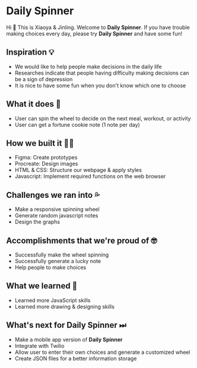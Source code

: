 # Daily Spinner
Hi 👋 This is Xiaoya & Jinling. Welcome to **Daily Spinner**. If you have trouble making choices every day, please try **Daily Spinner** and have some fun!

## Inspiration 💡
- We would like to help people make decisions in the daily life
- Researches indicate that people having difficulty making decisions can be a sign of depression
- It is nice to have some fun when you don't know which one to choose

## What it does 🧩
- User can spin the wheel to decide on the next meal, workout, or activity
- User can get a fortune cookie note (1 note per day)

## How we built it 👩‍💻
- Figma: Create prototypes
- Procreate: Design images
- HTML & CSS: Structure our webpage & apply styles
- Javascript: Implement required functions on the web browser

## Challenges we ran into 💦
- Make a responsive spinning wheel
- Generate random javascript notes
- Design the graphs

## Accomplishments that we're proud of 🤓
- Successfully make the wheel spinning
- Successfully generate a lucky note
- Help people to make choices

## What we learned 🔖
- Learned more JavaScript skills
- Learned more drawing & designing skills

## What's next for Daily Spinner ⏭
- Make a mobile app version of **Daily Spinner**
- Integrate with Twilio 
- Allow user to enter their own choices and generate a customized wheel
- Create JSON files for a better information storage

